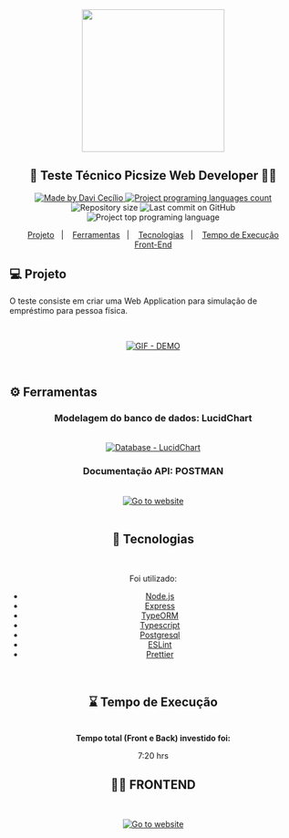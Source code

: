 <div align="center">
<a href="https://www.picsize.com.br/" target="_blank">
    <img src="https://www.picsize.com.br/static/images/new-logo.png" width="250px"/>
    </a>
</div>
<h2 align="center">
   📸 Teste Técnico Picsize Web Developer 👨‍💻
</h2>

<p align="center">
<a href="https://github.com/DaviCecilio" target="_blank">
  <img alt="Made by Davi Cecílio" src="https://img.shields.io/badge/made%20by-Davi%20Cec%C3%ADlio-brightgreen">
  </a>
  <a href="https://picsizetest-api.herokuapp.com" target="_blank">
  <img alt="Project programing languages count" src="https://img.shields.io/website?url=https%3A%2F%2Fpicsizetest-app.netlify.app%2F">
  </a>
   <img alt="Repository size" src="https://img.shields.io/github/repo-size/daviCecilio/picsizetest-api?color=34cb79">
  <img alt="Last commit on GitHub" src="https://img.shields.io/github/last-commit/davicecilio/picsizetest-api?color=34cb79">
  <img alt="Project top programing language" src="https://img.shields.io/github/languages/top/davicecilio/picsizetest-api?color=34cb79">
</p> 

<p align="center">
  <a href="#computer-projeto">Projeto</a>&nbsp;&nbsp;&nbsp;|&nbsp;&nbsp;&nbsp;
  <a href="#gear-ferramentas">Ferramentas</a>&nbsp;&nbsp;&nbsp;|&nbsp;&nbsp;&nbsp;
  <a href="#rocket-tecnologias">Tecnologias</a>&nbsp;&nbsp;&nbsp;|&nbsp;&nbsp;&nbsp;
  <a href="#rocket-tecnologias">Tempo de Execução</a>
  <br/>
    <a href="#man_artist-frontend">Front-End</a>
  </p>

## :computer: Projeto 

O teste consiste em criar uma Web Application para simulação de empréstimo para pessoa física.

<br/>

 <p align="center">
 <a href="https://res.cloudinary.com/cryptonita/image/upload/v1593092529/picsize-app/demoAppPicSize.mp4_kxwzjv.gif" target="_blank">
  <img src="https://res.cloudinary.com/cryptonita/image/upload/v1593092529/picsize-app/demoAppPicSize.mp4_kxwzjv.gif" alt="GIF - DEMO">
  </a>
</p>
<br/>

## :gear: Ferramentas
<div align="center">
<h3>Modelagem do banco de dados: LucidChart</h3>
<br/>
<a href="https://app.lucidchart.com/invitations/accept/0073d180-abd6-4f41-be82-0a449a7458b3" target="_blank">
<img src="https://res.cloudinary.com/cryptonita/image/upload/v1593095797/picsize-app/DataBase_-_PicSize_qtb2zx.png" alt="Database - LucidChart"/>
</a>
<br/>

<h3>Documentação API: POSTMAN</h3>
<br/>
<div align="center">
<a href="https://documenter.getpostman.com/view/8417676/SzzrYuGv?version=latest" target="_blank">
<img src="https://img.shields.io/badge/POSTMAN-click%20here-orange?style=for-the-badge&logo=appveyor" alt="Go to website">
</a>
<div>
</div>
<br/>

## :rocket: Tecnologias
<br/>
  <p>Foi utilizado:</p>
  
-   [Node.js](https://nodejs.org/)
-   [Express](https://expressjs.com/)
-   [TypeORM](https://typeorm.io/)
-   [Typescript](https://www.typescriptlang.org/)
-   [Postgresql](https://www.postgresql.org/)
-   [ESLint](https://eslint.org/)
-   [Prettier](https://prettier.io/)

<br/>

## :hourglass: Tempo de Execução
<br/>
<div align="center">
<strong>Tempo total (Front e Back) investido foi:</strong> <p>7:20 hrs</p>
</div>

## :man_artist: FRONTEND
<br/>
<p align="center">
  <a href="https://picsizetest-app.netlify.app/" target="_blank"><img src="https://img.shields.io/badge/frontend-click%20here-orange?style=for-the-badge&logo=appveyor" alt="Go to website">
  </a>
</p>
